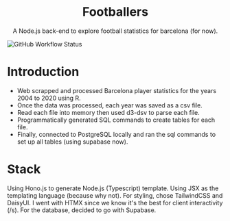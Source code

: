 <h1 align="center">Footballers</h1>
<p align="center">
  A Node.js back-end to explore football statistics for barcelona (for now).
</p>

<div>
  <img alt="GitHub Workflow Status" src="https://github.com/mr-wellick/footballers/workflows/footballers-flow/badge.svg">
</div>

# Introduction

- Web scrapped and processed Barcelona player statistics for the years 2004 to 2020 using R.
- Once the data was processed, each year was saved as a csv file.
- Read each file into memory then used d3-dsv to parse each file.
- Programmatically generated SQL commands to create tables for each file.
- Finally, connected to PostgreSQL locally and ran the sql commands to set up all tables (using supabase now).

# Stack

<p>
    Using Hono.js to generate Node.js (Typescript) template. Using JSX as the templating language (because why not).
    For styling, chose TailwindCSS and DaisyUI. I went with HTMX since we know it's the best for client interactivity (/s).
    For the database, decided to go with Supabase.
</p>
